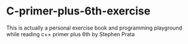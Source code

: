 # C-primer-plus-6th-exercise
This is actually a personal exercise book and programming playground while reading c++ primer plus 6th by Stephen Prata
